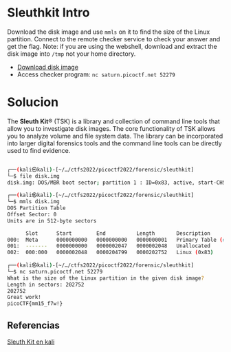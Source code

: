 # Sleuthkit Intro
Download the disk image and use `mmls` on it to find the size of the Linux partition. Connect to the remote checker service to check your answer and get the flag. Note: if you are using the webshell, download and extract the disk image into `/tmp` not your home directory.

-   [Download disk image](https://artifacts.picoctf.net/c/114/disk.img.gz)
-   Access checker program: `nc saturn.picoctf.net 52279`


# Solucion
The **Sleuth Kit**® (TSK) is a library and collection of command line tools that allow you to investigate disk images. The core functionality of TSK allows you to analyze volume and file system data. The library can be incorporated into larger digital forensics tools and the command line tools can be directly used to find evidence.


```bash
                                                                                                      
┌──(kali㉿kali)-[~/…/ctfs2022/picoctf2022/forensic/sleuthkit]
└─$ file disk.img                             
disk.img: DOS/MBR boot sector; partition 1 : ID=0x83, active, start-CHS (0x0,32,33), end-CHS (0xc,190,50), startsector 2048, 202752 sectors
                                                                                                      
┌──(kali㉿kali)-[~/…/ctfs2022/picoctf2022/forensic/sleuthkit]
└─$ mmls disk.img  
DOS Partition Table
Offset Sector: 0
Units are in 512-byte sectors

      Slot      Start        End          Length       Description
000:  Meta      0000000000   0000000000   0000000001   Primary Table (#0)
001:  -------   0000000000   0000002047   0000002048   Unallocated
002:  000:000   0000002048   0000204799   0000202752   Linux (0x83)
                                                                                                      
┌──(kali㉿kali)-[~/…/ctfs2022/picoctf2022/forensic/sleuthkit]
└─$ nc saturn.picoctf.net 52279
What is the size of the Linux partition in the given disk image?
Length in sectors: 202752
202752
Great work!
picoCTF{mm15_f7w!}


```

## Referencias

[ Sleuth Kit ](https://www.sleuthkit.org/sleuthkit/)
[en kali](https://www.kali.org/tools/sleuthkit/#sleuthkit)